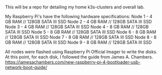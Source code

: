 This will be a repo for detailing my home k3s-clusters and overall lab.

My Raspberry Pi's have the following hardware specifications:
  Node 1 - 4 GB RAM // 128GB SATA III SSD
  Node 2 - 4 GB RAM // 128GB SATA III SSD
  Node 3 - 4 GB RAM // 128GB SATA III SSD
  Node 4 - 8 GB RAM // 128GB SATA III SSD
  Node 5 - 8 GB RAM // 128GB SATA III SSD
  Node 6 - 8 GB RAM // 128GB SATA III SSD
  Node 7 - 8 GB RAM // 128GB SATA III SSD
  Node 8 - 8 GB RAM // 128GB SATA III SSD
  Node 9 - 8 GB RAM // 128GB SATA III SSD

All nodes were flashed using Raspberry Pi Official Imager to write the disks. At this point, for each disk, I followed the guide from James A. Chambers.
  https://jamesachambers.com/new-raspberry-pi-4-bootloader-usb-network-boot-guide/
